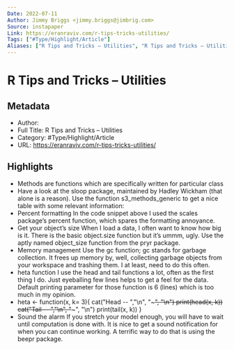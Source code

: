 ```yaml
---
Date: 2022-07-11
Author: Jimmy Briggs <jimmy.briggs@jimbrig.com>
Source: instapaper
Link: https://eranraviv.com/r-tips-tricks-utilities/
Tags: ["#Type/Highlight/Article"]
Aliases: ["R Tips and Tricks – Utilities", "R Tips and Tricks – Utilities"]
---
```

# R Tips and Tricks – Utilities

## Metadata
- Author: 
- Full Title: R Tips and Tricks – Utilities
- Category: #Type/Highlight/Article
- URL: https://eranraviv.com/r-tips-tricks-utilities/

## Highlights
- Methods are functions which are specifically written for particular class
- Have a look at the sloop package, maintained by Hadley Wickham (that alone is a reason). Use the function s3_methods_generic to get a nice table with some relevant information:
- Percent formatting
  In the code snippet above I used the scales package’s percent function, which spares the formatting annoyance.
- Get your object’s size
  When I load a data, I often want to know how big is it. There is the basic object.size function but it’s ummm, ugly. Use the aptly named object_size function from the pryr package.
- Memory management
  Use the gc function; gc stands for garbage collection. It frees up memory by, well, collecting garbage objects from your workspace and trashing them. I at least, need to do this often.
- heta function
  I use the head and tail functions a lot, often as the first thing I do. Just eyeballing few lines helps to get a feel for the data. Default printing parameter for those function is 6 (lines) which is too much in my opinion.
- heta <- function(x, k= 3){
  cat("Head -- ","\n", "~~~~~", "\n")
  print(head(x, k))
  cat("Tail -- ","\n", "~~~~~", "\n")
  print(tail(x, k))
  }
- Sound the alarm
  If you stretch your model enough, you will have to wait until computation is done with. It is nice to get a sound notification for when you can continue working. A terrific way to do that is using the beepr package.
